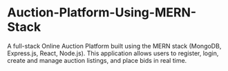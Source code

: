 # Auction-Platform-Using-MERN-Stack
A full-stack Online Auction Platform built using the MERN stack (MongoDB, Express.js, React, Node.js). This application allows users to register, login, create and manage auction listings, and place bids in real time.
